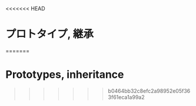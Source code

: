 <<<<<<< HEAD
# プロトタイプ, 継承
=======
# Prototypes, inheritance
>>>>>>> b0464bb32c8efc2a98952e05f363f61eca1a99a2
